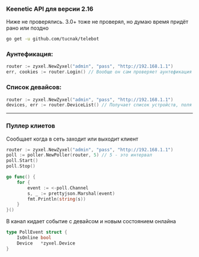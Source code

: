 ### Keenetic API для версии 2.16
Ниже не проверялись. 3.0+ тоже не проверял, но думаю время придёт рано или поздно

```bash
go get -u github.com/tucnak/telebot
```

### Аунтефикация:
```go
router := zyxel.NewZyxel("admin", "pass", "http://192.168.1.1")
err, cookies := router.Login() // Вообще он сам проверяет аунтефикация при любом запросе и когда надо перезаходит
```

### Список девайсов:
```go
router := zyxel.NewZyxel("admin", "pass", "http://192.168.1.1")
devices, err := router.DeviceList() // Получает список устройств, поля смотреть в автокомплите
```

---

### Пуллер клиетов
Сообщает когда в сеть заходит или выходит клиент

```go
router := zyxel.NewZyxel("admin", "pass", "http://192.168.1.1")
poll := poller.NewPoller(router, 5) // 5 - это интервал
poll.Start()
poll.Stop()

go func() {
	for {
		event := <-poll.Channel
		s, _ := prettyjson.Marshal(event)
		fmt.Println(string(s))
	}
}()
```

В канал кидает событие с девайсом и новым состоянием онлайна

```go
type PollEvent struct {
	IsOnline bool
	Device   *zyxel.Device
}
```